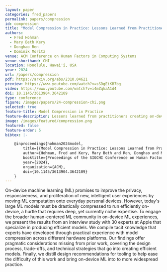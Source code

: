 ```yaml
---
layout: paper
categories: fred_papers
permalink: papers/compression
id: compression
title: "Model Compression in Practice: Lessons Learned from Practitioners Creating On-device Machine Learning Experiences"
authors: 
  - Fred Hohman
  - Mary Beth Kery
  - Donghao Ren
  - Dominik Moritz
venue: ACM Conference on Human Factors in Computing Systems
venue-shorthand: CHI
location: Honolulu, Hawai'i, USA
year: 2024
url: /papers/compression
pdf: https://arxiv.org/abs/2310.04621
preview: https://www.youtube.com/watch?v=sSDgEiKB7bg
video: https://www.youtube.com/watch?v=i4mZqkaA1d4
doi: 10.1145/3613904.3642109
type: conference
figure: /images/papers/24-compression-chi.png
selected: true
feature-title: Model Compression in Practice
feature-description: Lessons learned from practitioners creating on-device machine learning experiences
image: /images/featured/compression.png
featured: false
feature-order: 5
bibtex: |-

    @inproceedings{hohman2024model,
        title={{Model Compression in Practice: Lessons Learned from Practitioners Creating On-device Machine Learning Experiences}},
        author={Hohman, Fred and Kery, Mary Beth and Ren, Donghao and Moritz, Dominik},
        booktitle={Proceedings of the SIGCHI Conference on Human Factors in Computing Systems},
        year={2024},
        organization={ACM},
        doi={10.1145/3613904.3642109}
    }
---
```


On-device machine learning (ML) promises to improve the privacy, responsiveness, and proliferation of new, intelligent user experiences by moving ML computation onto everyday personal devices.
However, today's large ML models must be drastically compressed to run efficiently on-device, a hurtle that requires deep, yet currently niche expertise.
To engage the broader human-centered ML community in on-device ML experiences, we present the results from an interview study with 30 experts at Apple that specialize in producing efficient models.
We compile tacit knowledge that experts have developed through practical experience with model compression across different hardware platforms. 
Our findings offer pragmatic considerations missing from prior work, covering the design process, trade-offs, and technical strategies that go into creating efficient models.
Finally, we distill design recommendations for tooling to help ease the difficulty of this work and bring on-device ML into to more widespread practice.